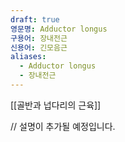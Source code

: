 ```yaml
---
draft: true
영문명: Adductor longus
구용어: 장내전근
신용어: 긴모음근
aliases:
  - Adductor longus
  - 장내전근
---
```


[[골반과 넙다리의 근육]]

// 설명이 추가될 예정입니다.
